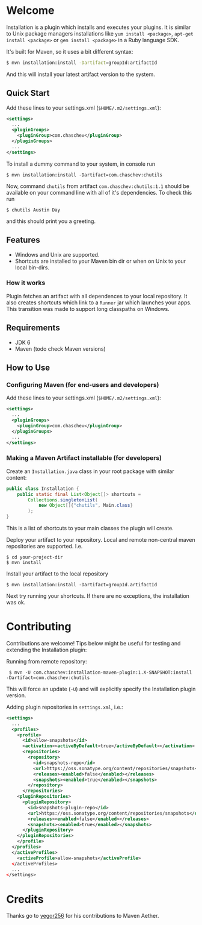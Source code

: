 Welcome
=======

Installation is a plugin which installs and executes your plugins. It is similar to Unix package managers installations like `yum install <package>`, `apt-get install <package>` or `gem install <package>` in a Ruby language SDK.

It's built for Maven, so it uses a bit different syntax:

```bash
$ mvn installation:install -Dartifact=groupId:artifactId
```
    
And this will install your latest artifact version to the system.

Quick Start
-----------

Add these lines to your settings.xml (`$HOME/.m2/settings.xml`):

```xml
<settings>
  ...
  <pluginGroups>
    <pluginGroup>com.chaschev</pluginGroup>
  </pluginGroups>
  ...
</settings>
```

To install a dummy command to your system, in console run

    $ mvn installation:install -Dartifact=com.chaschev:chutils
    
Now, command `chutils` from artifact `com.chaschev:chutils:1.1` should be available on your command line with all of it's dependencies. To check this run

    $ chutils Austin Day
    
and this should print you a greeting.

Features
--------

- Windows and Unix are supported.
- Shortcuts are installed to your Maven bin dir or when on Unix to your local bin-dirs.

### How it works

Plugin fetches an artifact with all dependences to your local repository. It also creates shortcuts which link to a `Runner` jar which launches your apps. This transition was made to support long classpaths on Windows.

Requirements
------------

- JDK 6
- Maven (todo check Maven versions)
 
How to Use
----------

### Configuring Maven (for end-users and developers)

Add these lines to your settings.xml (`$HOME/.m2/settings.xml`):

```xml
<settings>
  ...
  <pluginGroups>
    <pluginGroup>com.chaschev</pluginGroup>
  </pluginGroups>
  ...
</settings>
```

### Making a Maven Artifact installable (for developers)

Create an `Installation.java` class in your root package with similar content:

```java
public class Installation {
    public static final List<Object[]> shortcuts =
        Collections.singletonList(
            new Object[]{"chutils", Main.class}
        );
}
```

This is a list of shortcuts to your main classes the plugin will create.

Deploy your artifact to your repository. Local and remote non-central maven repositories are supported. I.e.

    $ cd your-project-dir
    $ mvn install
    
Install your artifact to the local repository

    $ mvn installation:install -Dartifact=groupId.artifactId
    
Next try running your shortcuts. If there are no exceptions, the installation was ok.

Contributing
============

Contributions are welcome! Tips below might be useful for testing and extending the Installation plugin:

Running from remote repository:

     $ mvn -U com.chaschev:installation-maven-plugin:1.X-SNAPSHOT:install -Dartifact=com.chaschev:chutils
     
This will force an update (`-U`) and will explicitly specify the Installation plugin version.

Adding plugin repositories in `settings.xml`, i.e.:

```xml
<settings>
  ...
  <profiles>
    <profile>
      <id>allow-snapshots</id>
      <activation><activeByDefault>true</activeByDefault></activation>
      <repositories>
        <repository>
          <id>snapshots-repo</id>
          <url>https://oss.sonatype.org/content/repositories/snapshots</url>
          <releases><enabled>false</enabled></releases>
          <snapshots><enabled>true</enabled></snapshots>
        </repository>
      </repositories>
    <pluginRepositories>
      <pluginRepository>
        <id>snapshots-plugin-repo</id>
        <url>https://oss.sonatype.org/content/repositories/snapshots</url>
        <releases><enabled>false</enabled></releases>
        <snapshots><enabled>true</enabled></snapshots>
      </pluginRepository>
    </pluginRepositories>
    </profile>
  </profiles>
  </activeProfiles>
    <activeProfile>allow-snapshots</activeProfile>
  </activeProfiles>
  ...
</settings>
```

Credits
=======

Thanks go to [yegor256](https://github.com/yegor256) for his contributions to Maven Aether.
